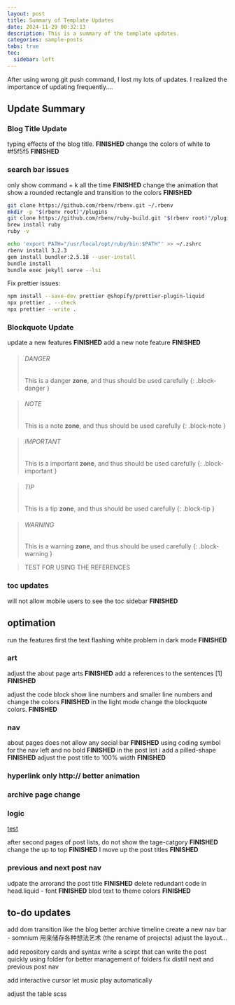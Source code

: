 ```yaml
---
layout: post
title: Summary of Template Updates
date: 2024-11-29 00:32:13
description: This is a summary of the template updates.
categories: sample-posts
tabs: true
toc:
  sidebar: left
---
```


After using wrong git push command, I lost my lots of updates. I realized the importance of updating frequently....

## Update Summary

### Blog Title Update

typing effects of the blog title. **FINISHED**
change the colors of white to #f5f5f5 **FINISHED**

### search bar issues

only show command + k all the time **FINISHED**
change the animation that show a rounded rectangle and transition to the colors **FINISHED**

```bash
git clone https://github.com/rbenv/rbenv.git ~/.rbenv
mkdir -p "$(rbenv root)"/plugins
git clone https://github.com/rbenv/ruby-build.git "$(rbenv root)"/plugins/ruby-buildr
brew install ruby
ruby -v

echo 'export PATH="/usr/local/opt/ruby/bin:$PATH"' >> ~/.zshrc
rbenv install 3.2.3
gem install bundler:2.5.18 --user-install
bundle install
bundle exec jekyll serve --lsi
```

Fix prettier issues:

```bash
npm install --save-dev prettier @shopify/prettier-plugin-liquid
npx prettier . --check
npx prettier --write .
```

### Blockquote Update

update a new features **FINISHED**
add a new note feature **FINISHED**

> ###### DANGER
>
> This is a danger **zone**, and thus should
> be used carefully
{: .block-danger }


> ###### NOTE
>
> This is a note **zone**, and thus should
> be used carefully
{: .block-note }

> ###### IMPORTANT
>
> This is a important **zone**, and thus should
> be used carefully
{: .block-important }

> ###### TIP
>
> This is a tip **zone**, and thus should
> be used carefully
{: .block-tip }

> ###### WARNING
>
> This is a warning **zone**, and thus should
> be used carefully
{: .block-warning }

> TEST FOR USING THE REFERENCES


### toc updates

will not allow mobile users to see the toc sidebar **FINISHED**

## optimation

run the features first the text flashing white problem in dark mode **FINISHED**

### art

adjust the about page arts **FINISHED**
add a references to the sentences [1] **FINISHED**

adjust the code block show line numbers and smaller line numbers and change the colors **FINISHED**
in the light mode change the blockquote colors. **FINISHED**

### nav

about pages does not allow any social bar **FINISHED**
using coding symbol for the nav left and no bold **FINISHED**
in the post list i add a pilled-shape **FINISHED**
adjust the post title to 100% width **FINISHED**

### hyperlink only http:// better animation

### archive page change

### logic

[test](https://www.google.com)

after second pages of post lists, do not show the tage-catgory **FINISHED**
change the up to top **FINISHED**
I move up the post titles **FINISHED**

### previous and next post nav

udpate the arrorand the post title **FINISHED**
delete redundant code in head.liquid - font **FINISHED**
blod text to theme colors **FINISHED**

## to-do updates

add dom transition like the blog
better archive timeline
create a new nav bar - somnium 用来储存各种想法艺术 (the rename of projects) adjust the layout...

add repository cards and syntax
write a scirpt that can write the post quickly
using folder for better management of folders
fix distill next and previous post nav

add interactive cursor
let music play automatically

adjust the table scss
